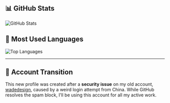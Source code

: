 ## 📊 GitHub Stats
![GitHub Stats](https://github-readme-stats.vercel.app/api?username=awade12&show_icons=true&theme=radical)

## 🚀 Most Used Languages
![Top Languages](https://github-readme-stats.vercel.app/api/top-langs/?username=awade12&layout=compact&theme=radical)

---

## 🔄 Account Transition
This new profile was created after a **security issue** on my old account, [wadedesign](https://github.com/wadedesign), caused by a weird login attempt from China. While GitHub resolves the spam block, I'll be using this account for all my active work.
